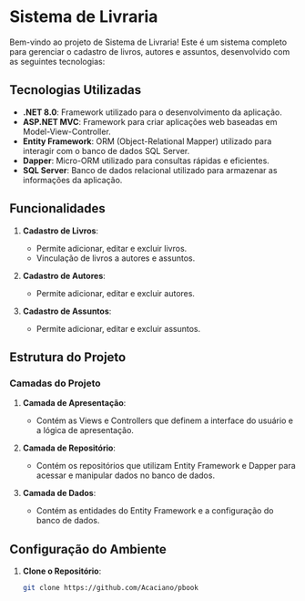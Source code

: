 # Sistema de Livraria

Bem-vindo ao projeto de Sistema de Livraria! Este é um sistema completo para gerenciar o cadastro de livros, autores e assuntos, desenvolvido com as seguintes tecnologias:

## Tecnologias Utilizadas

- **.NET 8.0**: Framework utilizado para o desenvolvimento da aplicação.
- **ASP.NET MVC**: Framework para criar aplicações web baseadas em Model-View-Controller.
- **Entity Framework**: ORM (Object-Relational Mapper) utilizado para interagir com o banco de dados SQL Server.
- **Dapper**: Micro-ORM utilizado para consultas rápidas e eficientes.
- **SQL Server**: Banco de dados relacional utilizado para armazenar as informações da aplicação.

## Funcionalidades

1. **Cadastro de Livros**:
   - Permite adicionar, editar e excluir livros.
   - Vinculação de livros a autores e assuntos.

2. **Cadastro de Autores**:
   - Permite adicionar, editar e excluir autores.

3. **Cadastro de Assuntos**:
   - Permite adicionar, editar e excluir assuntos.

## Estrutura do Projeto

### Camadas do Projeto

1. **Camada de Apresentação**:
   - Contém as Views e Controllers que definem a interface do usuário e a lógica de apresentação.

2. **Camada de Repositório**:
   - Contém os repositórios que utilizam Entity Framework e Dapper para acessar e manipular dados no banco de dados.
   
4. **Camada de Dados**:
   - Contém as entidades do Entity Framework e a configuração do banco de dados.

## Configuração do Ambiente

1. **Clone o Repositório**:
   ```bash
   git clone https://github.com/Acaciano/pbook
